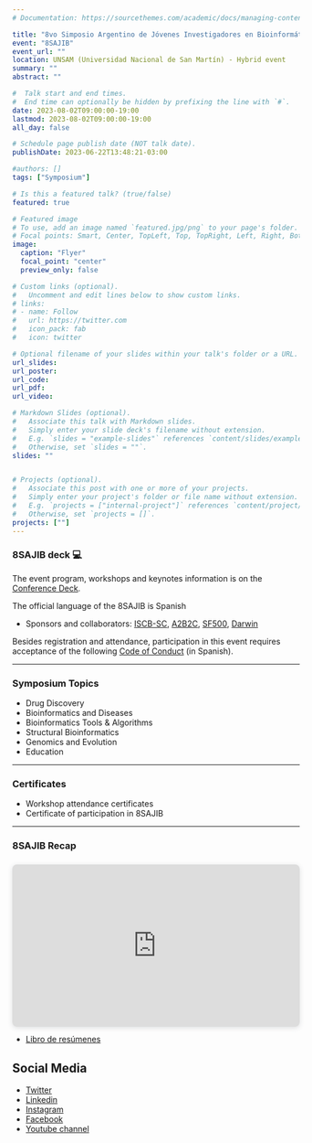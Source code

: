 ```yaml
---
# Documentation: https://sourcethemes.com/academic/docs/managing-content/

title: "8vo Simposio Argentino de Jóvenes Investigadores en Bioinformática"
event: "8SAJIB"
event_url: ""
location: UNSAM (Universidad Nacional de San Martín) - Hybrid event
summary: ""
abstract: ""

#  Talk start and end times.
#  End time can optionally be hidden by prefixing the line with `#`.
date: 2023-08-02T09:00:00-19:00
lastmod: 2023-08-02T09:00:00-19:00
all_day: false

# Schedule page publish date (NOT talk date).
publishDate: 2023-06-22T13:48:21-03:00

#authors: []
tags: ["Symposium"]

# Is this a featured talk? (true/false)
featured: true

# Featured image
# To use, add an image named `featured.jpg/png` to your page's folder. 
# Focal points: Smart, Center, TopLeft, Top, TopRight, Left, Right, BottomLeft, Bottom, BottomRight.
image:
  caption: "Flyer"
  focal_point: "center"
  preview_only: false

# Custom links (optional).
#   Uncomment and edit lines below to show custom links.
# links:
# - name: Follow
#   url: https://twitter.com
#   icon_pack: fab
#   icon: twitter

# Optional filename of your slides within your talk's folder or a URL.
url_slides: 
url_poster: 
url_code:
url_pdf:
url_video:

# Markdown Slides (optional).
#   Associate this talk with Markdown slides.
#   Simply enter your slide deck's filename without extension.
#   E.g. `slides = "example-slides"` references `content/slides/example-slides.md`.
#   Otherwise, set `slides = ""`.
slides: ""


# Projects (optional).
#   Associate this post with one or more of your projects.
#   Simply enter your project's folder or file name without extension.
#   E.g. `projects = ["internal-project"]` references `content/project/deep-learning/index.md`.
#   Otherwise, set `projects = []`.
projects: [""]
---
```


### 8SAJIB deck :computer:
The event program, workshops and keynotes information is on the [Conference Deck](https://rsg-argentina.netlify.app/conferences/sajib2023/).

The official language of the 8SAJIB is Spanish
- Sponsors and collaborators: [ISCB-SC](https://iscbsc.org/), [A2B2C](https://twitter.com/a2b2c), [SF500](https://sf500.com.ar/), [Darwin](https://cervezadarwin.com/)

Besides registration and attendance, participation in this event requires acceptance of the following [Code of Conduct](https://docs.google.com/document/d/1gmpcx05KAHsSO6MHd4ettlGT5cy7b9Yp4D55CZoN9RA/edit?usp=sharing) (in Spanish).


---
### Symposium Topics
- Drug Discovery
- Bioinformatics and Diseases
- Bioinformatics Tools & Algorithms
- Structural Bioinformatics
- Genomics and Evolution
- Education

---
### Certificates
- Workshop attendance certificates
- Certificate of participation in 8SAJIB

---
### 8SAJIB Recap
<div style="position: relative; width: 100%; height: 0; padding-top: 56.2500%;
 padding-bottom: 0; box-shadow: 0 2px 8px 0 rgba(63,69,81,0.16); margin-top: 1.6em; margin-bottom: 0.9em; overflow: hidden;
 border-radius: 8px; will-change: transform;">
  <iframe loading="lazy" style="position: absolute; width: 100%; height: 100%; top: 0; left: 0; border: none; padding: 0;margin: 0;"
    src="https:&#x2F;&#x2F;www.canva.com&#x2F;design&#x2F;DAFqLV32Rn4&#x2F;view?embed" allowfullscreen="allowfullscreen" allow="fullscreen">
  </iframe>
</div>

- [Libro de resúmenes](https://doi.org/10.5281/zenodo.8225159)

## Social Media
- [Twitter](https://twitter.com/rsgargentina)
- [Linkedin](https://www.linkedin.com/in/iscb-sc-rsgargentina-053599214/)
- [Instagram](https://www.instagram.com/rsg_arg/)
- [Facebook](https://www.facebook.com/RSGArgentina/)
- [Youtube channel](https://www.youtube.com/channel/UCVQA_t8dR5xownEu5NI9S0w/featured)